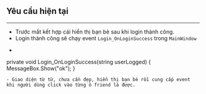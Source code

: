 ## Yêu cầu hiện tại
-------------------

- Trước mắt kết hợp cái hiển thị bạn bè sau khi login thành công.
- Login thành công sẽ chạy event `Login_OnLoginSuccess` trong `MainWindow`
- ``` csharp
private void Login_OnLoginSuccess(string userLogged)
{
  MessageBox.Show("ok");
}
```
- Giao diện từ từ, chưa cần đẹp, hiển thị bạn bè rồi cung cấp event khi người dùng click vào từng ô friend là được.
